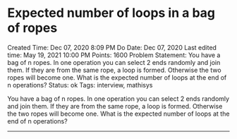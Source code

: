 # Expected number of loops in a bag of ropes

Created Time: Dec 07, 2020 8:09 PM
Do Date: Dec 07, 2020
Last edited time: May 19, 2021 10:00 PM
Points: 1600
Problem Statement: You have a bag of n ropes. In one operation you can select 2 ends randomly and join them. If they are from the same rope, a loop is formed. Otherwise the two ropes will become one. What is the expected number of loops at the end of n operations?
Status: ok
Tags: interview, mathisys

You have a bag of n ropes. In one operation you can select 2 ends randomly and join them. If they are from the same rope, a loop is formed. Otherwise the two ropes will become one. What is the expected number of loops at the end of n operations?

---